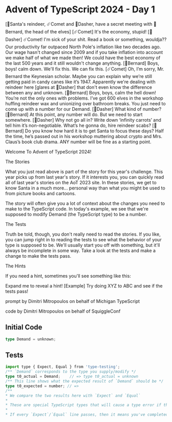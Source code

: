 # Advent of TypeScript 2024 - Day 1

[🎅Santa's reindeer, ☄️Comet and 💨Dasher, have a secret meeting with 🎩Bernard, the head of the elves]
[☄️Comet] It's the economy, stupid!
[💨Dasher] ☄️Comet! I'm sick of your shit. Read a book or something, wouldja?? Our productivity far outpaced North Pole's inflation like two decades ago. Our wage hasn't changed since 2009 and if you take inflation into account we make half of what we made then! We could have the best economy of the last 500 years and it still wouldn't change anything.
[🎩Bernard] Boys, boys! calm down. We'll fix this. We can fix this.
[☄️Comet] Oh, I’m sorry, Mr. Bernard the Keynesian scholar. Maybe you can explain why we’re still getting paid in candy canes like it’s 1947.  Apparently we're dealing with reindeer here [glares at 💨Dasher] that don't even know the difference between any and unknown.
[🎩Bernard] Boys, boys, calm the hell down! You’re not the only ones with problems. I’ve got 600 elves in the workshop huffing reindeer wax and unionizing over bathroom breaks.  You just need to come up with a number for our Demand.
[💨Dasher] What kind of number?
[🎩Bernard] At this point, any number will do. But we need to start somewhere.
[💨Dasher] Why not go all in? Write down ‘infinity carrots’ and tell him it’s non-negotiable. What’s he gonna do, hire reindeer scabs?
[🎩Bernard] Do you know how hard it is to get Santa to focus these days? Half the time, he’s passed out in his workshop muttering about crypto and Mrs. Claus’s book club drama.  ANY number will be fine as a starting point.

Welcome To Advent of TypeScript 2024!

The Stories

What you just read above is part of the story for this year's challenge.  This year picks up from last year's story.  If it interests you, you can quickly read all of last year's stories on the AoT 2023 site.  In these stories, we get to know Santa in a much more... personal way than what you might be used to from picture books and cartoons.

The story will often give you a lot of context about the changes you need to make to the TypeScript code.  In today's example, we see that we're supposed to modify Demand (the TypeScript type) to be a number.

The Tests

Truth be told, though, you don't really need to read the stories.  If you like, you can jump right in to reading the tests to see what the behavior of your type is supposed to be.  We'll usually start you off with something, but it'll always be incomplete in some way.  Take a look at the tests and make a change to make the tests pass.

The Hints

If you need a hint, sometimes you'll see something like this:

Expand me to reveal a hint!
[Example]
Try doing XYZ to ABC and see if the tests pass!

prompt by Dimitri Mitropoulos on behalf of Michigan TypeScript

code by Dimitri Mitropoulos on behalf of SquiggleConf

## Initial Code
```typescript
type Demand = unknown;
```

## Tests
```typescript
import type { Expect, Equal } from 'type-testing';
/** `Demand` corresponds to the type you supply/modify */
type t0_actual = Demand;    // => type t0_actual = unknown
/** This line shows what the expected result of `Demand` should be */
type t0_expected = number; // =>
/**
* We compare the two results here with `Expect` and `Equal`
*
* These are special TypeScript types that will cause a type error if the two types are not equal.
*
* If every `Expect`/`Equal` line passes, then it means you've completed today's challenge!
```